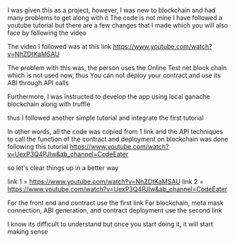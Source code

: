 I was given this as a project, however, I was new to blockchain and had many problems to get along with it
The code is not mine I have followed a youtube tutorial but there are a few changes that I made which you will also
face by following the video

The video I followed was at this link https://www.youtube.com/watch?v=NhZDtKaMSAU

The problem with this was, the person uses the Online Test net block chain which is not used now, 
thus You can not deploy your contract and use its ABI through API calls

Furthermore, I was instructed to develop the app using local ganache blockchain along with truffle 

thus I followed another simple tutorial and integrate the first tutorial 

In other words, all the code was copied from 1 link and the API techniques to call the function of the 
contract and deployment on blockchain was done following this tutorial https://www.youtube.com/watch?v=UexP3Q4PJIw&ab_channel=CodeEater

so let's clear things up in a better way 

link 1 = https://www.youtube.com/watch?v=NhZDtKaMSAU
link 2 = https://www.youtube.com/watch?v=UexP3Q4PJIw&ab_channel=CodeEater

For the front end and contract use the first link
For blockchain, meta mask connection, ABI generation, and contract deployment use the second link

I know its difficult to understand but once you start doing it, it will start making sense 

